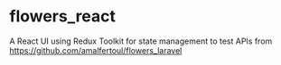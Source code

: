 # flowers_react

A React UI using Redux Toolkit for state management to test APIs from https://github.com/amalfertoul/flowers_laravel
